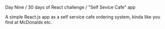 Day Nine / 30 days of React challenge / "Self Sevice Cafe" app

A simple React.js app as a self service cafe ordering system, kinda like you find at McDonalds etc.